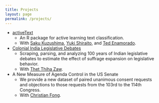 ```yaml
---
title: Projects
layout: page
permalink: /projects/
---
```


-   [activeText](active.pdf)
    -   An R package for active learning text classification.
    -   With [Saku Kuzushima](https://ksaki.github.io), [Yuki Shiraito](https://shiraito.github.io), and [Ted Enamorado](https://www.tedenamorado.com).
-   [Colonial India Legislative Debates](Does_Franchise_Expansion_Affect_Legislative_Activity_-2.pdf)
    -   Scraping, parsing, and analyzing 100 years of Indian legislative debates to estimate the effect of suffrage expansion on legislative behavior.
    -   With [Thet Thiha Zaw](https://sites.lsa.umich.edu/htzaw/).
-   A New Measure of Agenda Control in the US Senate
    -   We provide a new dataset of paired unanimous consent requests and objections
        to those requests from the 103rd to the 114th Congress.
    -   With [Christian Fong](https://sites.lsa.umich.edu/cjfong/).

